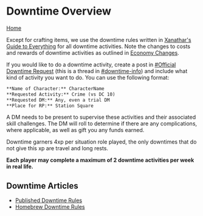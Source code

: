 # Downtime Overview
[Home](../11%20General/11.01%20Server%20Introduction.md)

Except for crafting items, we use the downtime rules written in [Xanathar's Guide to Everything](https://www.dndbeyond.com/sources/xgte/downtime-revisited#DowntimeActivities) for all downtime activities. Note the changes to costs and rewards of downtime activities as outlined in [Economy Changes](../15%20System%20Mechanics/15.05%20Economy%20Changes.md).

If you would like to do a downtime activity, create a post in [#Official Downtime Request](https://discord.com/channels/1003087059247964161/1045938342396706857) (this is a thread in [#downtime-info](https://discord.com/channels/1003087059247964161/1044654397013114930)) and include what kind of activity you want to do. You can use the following format:
```md
**Name of Character:** CharacterName
**Requested Activity:** Crime (vs DC 10)
**Requested DM:** Any, even a trial DM
**Place for RP:** Station Square
```

A DM needs to be present to supervise these activities and their associated skill challenges. The DM will roll to determine if there are any complications, where applicable, as well as gift you any funds earned.

Downtime garners 4xp per situation role played, the only downtimes that do not give this xp are travel and long rests.

**Each player may complete a maximum of 2 downtime activities per week in real life.**

## Downtime Articles
- [Published Downtime Rules](13.02%20Published%20Downtime%20Rules.md)
- [Homebrew Downtime Rules](13.03%20Homebrew%20Downtime%20Rules.md)
